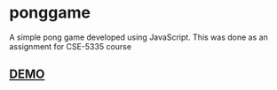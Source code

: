 # ponggame
A simple pong game developed using JavaScript. This was done as an assignment for CSE-5335 course


<h2><a href="https://simple-pong-game.herokuapp.com/pong.html" target="_blank">DEMO</a></h2>
